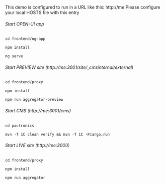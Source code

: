 
This demo is configured to run in a URL like this: http://me
Please configure your local HOSTS file with this entry
 

###### Start OPEN-UI app
`cd frontend/ng-app`

`npm install`

`ng serve`

###### Start PREVIEW site (http://me:3001/site/_cmsinternal/external)
`cd frontend/proxy`

`npm install`

`npm run aggregator-preview`

###### Start CMS (http://me:3001/cms)

`cd pactronics`

`mvn -T 1C clean verify && mvn -T 1C -Pcargo.run`




###### Start LIVE site (http://me:3000)
`cd frontend/proxy`

`npm install`

`npm run aggregator`




